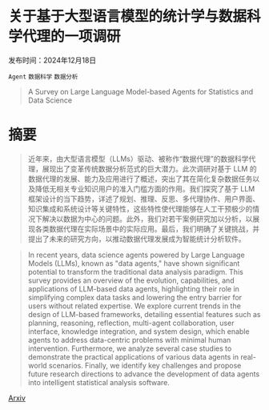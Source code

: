 # 关于基于大型语言模型的统计学与数据科学代理的一项调研

发布时间：2024年12月18日

`Agent` `数据科学` `数据分析`

> A Survey on Large Language Model-based Agents for Statistics and Data Science

# 摘要

> 近年来，由大型语言模型（LLMs）驱动、被称作“数据代理”的数据科学代理，展现出了变革传统数据分析范式的巨大潜力。此次调研对基于 LLM 的数据代理的发展、能力及应用进行了概述，突出了其在简化复杂数据任务以及降低无相关专业知识用户的准入门槛方面的作用。我们探究了基于 LLM 框架设计的当下趋势，详述了规划、推理、反思、多代理协作、用户界面、知识集成和系统设计等关键特性，这些特性使代理能够在人工干预极少的情况下解决以数据为中心的问题。此外，我们对若干案例研究加以分析，以展现各类数据代理在实际场景中的实际应用。最后，我们明确了关键挑战，并提出了未来的研究方向，以推动数据代理发展成为智能统计分析软件。

> In recent years, data science agents powered by Large Language Models (LLMs), known as "data agents," have shown significant potential to transform the traditional data analysis paradigm. This survey provides an overview of the evolution, capabilities, and applications of LLM-based data agents, highlighting their role in simplifying complex data tasks and lowering the entry barrier for users without related expertise. We explore current trends in the design of LLM-based frameworks, detailing essential features such as planning, reasoning, reflection, multi-agent collaboration, user interface, knowledge integration, and system design, which enable agents to address data-centric problems with minimal human intervention. Furthermore, we analyze several case studies to demonstrate the practical applications of various data agents in real-world scenarios. Finally, we identify key challenges and propose future research directions to advance the development of data agents into intelligent statistical analysis software.

[Arxiv](https://arxiv.org/abs/2412.14222)
